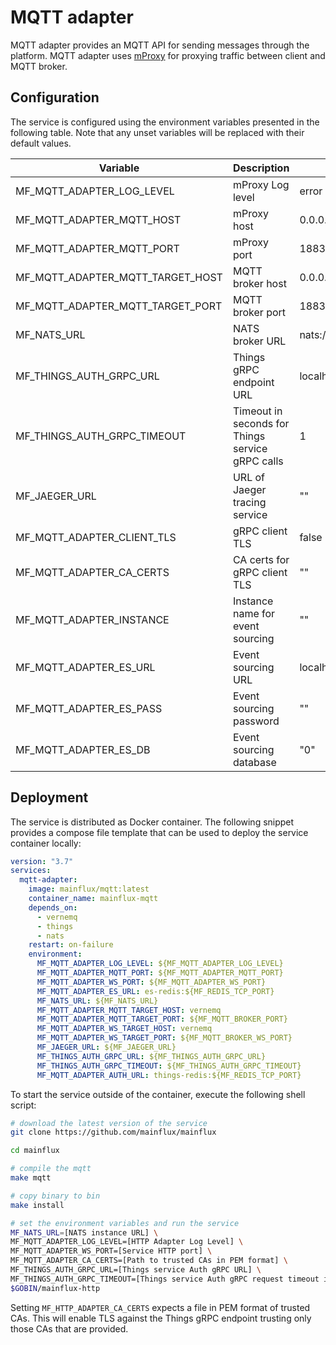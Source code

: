# MQTT adapter

MQTT adapter provides an MQTT API for sending messages through the platform.
MQTT adapter uses [mProxy](https://github.com/mainflux/mproxy) for proxying
traffic between client and MQTT broker.

## Configuration

The service is configured using the environment variables presented in the
following table. Note that any unset variables will be replaced with their
default values.

| Variable                         | Description                                                      | Default               |
| -------------------------------- | ---------------------------------------------------------------- | --------------------- |
| MF_MQTT_ADAPTER_LOG_LEVEL        | mProxy Log level                                                 | error                 |
| MF_MQTT_ADAPTER_MQTT_HOST        | mProxy    host                                                   | 0.0.0.0               |
| MF_MQTT_ADAPTER_MQTT_PORT        | mProxy port                                                      | 1883                  |
| MF_MQTT_ADAPTER_MQTT_TARGET_HOST | MQTT broker host                                                 | 0.0.0.0               |
| MF_MQTT_ADAPTER_MQTT_TARGET_PORT | MQTT broker port                                                 | 1883                  |
| MF_NATS_URL                      | NATS broker URL                                                  | nats://127.0.0.1:4222 |
| MF_THINGS_AUTH_GRPC_URL          | Things gRPC endpoint URL                                         | localhost:8181        |
| MF_THINGS_AUTH_GRPC_TIMEOUT      | Timeout in seconds for Things service gRPC calls                 | 1                     |
| MF_JAEGER_URL                    | URL of Jaeger tracing service                                    | ""                    |
| MF_MQTT_ADAPTER_CLIENT_TLS       | gRPC client TLS                                                  | false                 |
| MF_MQTT_ADAPTER_CA_CERTS         | CA certs for gRPC client TLS                                     | ""                    |
| MF_MQTT_ADAPTER_INSTANCE         | Instance name for event sourcing                                 | ""                    |
| MF_MQTT_ADAPTER_ES_URL           | Event sourcing URL                                               | localhost:6379        |
| MF_MQTT_ADAPTER_ES_PASS          | Event sourcing password                                          | ""                    |
| MF_MQTT_ADAPTER_ES_DB            | Event sourcing database                                          | "0"                   |

## Deployment

The service is distributed as Docker container. The following snippet provides
a compose file template that can be used to deploy the service container locally:

```yaml
version: "3.7"
services:
  mqtt-adapter:
    image: mainflux/mqtt:latest
    container_name: mainflux-mqtt
    depends_on:
      - vernemq
      - things
      - nats
    restart: on-failure
    environment:
      MF_MQTT_ADAPTER_LOG_LEVEL: ${MF_MQTT_ADAPTER_LOG_LEVEL}
      MF_MQTT_ADAPTER_MQTT_PORT: ${MF_MQTT_ADAPTER_MQTT_PORT}
      MF_MQTT_ADAPTER_WS_PORT: ${MF_MQTT_ADAPTER_WS_PORT}
      MF_MQTT_ADAPTER_ES_URL: es-redis:${MF_REDIS_TCP_PORT}
      MF_NATS_URL: ${MF_NATS_URL}
      MF_MQTT_ADAPTER_MQTT_TARGET_HOST: vernemq
      MF_MQTT_ADAPTER_MQTT_TARGET_PORT: ${MF_MQTT_BROKER_PORT}
      MF_MQTT_ADAPTER_WS_TARGET_HOST: vernemq
      MF_MQTT_ADAPTER_WS_TARGET_PORT: ${MF_MQTT_BROKER_WS_PORT}
      MF_JAEGER_URL: ${MF_JAEGER_URL}
      MF_THINGS_AUTH_GRPC_URL: ${MF_THINGS_AUTH_GRPC_URL}
      MF_THINGS_AUTH_GRPC_TIMEOUT: ${MF_THINGS_AUTH_GRPC_TIMEOUT}
      MF_MQTT_ADAPTER_AUTH_URL: things-redis:${MF_REDIS_TCP_PORT}
```

To start the service outside of the container, execute the following shell script:

```bash
# download the latest version of the service
git clone https://github.com/mainflux/mainflux

cd mainflux

# compile the mqtt
make mqtt

# copy binary to bin
make install

# set the environment variables and run the service
MF_NATS_URL=[NATS instance URL] \
MF_MQTT_ADAPTER_LOG_LEVEL=[HTTP Adapter Log Level] \
MF_MQTT_ADAPTER_WS_PORT=[Service HTTP port] \
MF_MQTT_ADAPTER_CA_CERTS=[Path to trusted CAs in PEM format] \
MF_THINGS_AUTH_GRPC_URL=[Things service Auth gRPC URL] \
MF_THINGS_AUTH_GRPC_TIMEOUT=[Things service Auth gRPC request timeout in seconds] \
$GOBIN/mainflux-http
```

Setting `MF_HTTP_ADAPTER_CA_CERTS` expects a file in PEM format of trusted CAs. This will enable TLS against the Things gRPC endpoint trusting only those CAs that are provided.
